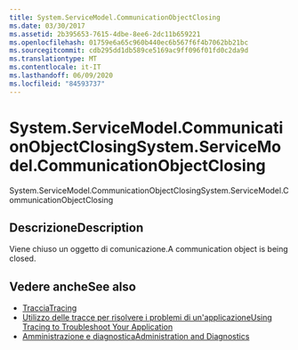 ```yaml
---
title: System.ServiceModel.CommunicationObjectClosing
ms.date: 03/30/2017
ms.assetid: 2b395653-7615-4dbe-8ee6-2dc11b659221
ms.openlocfilehash: 01759e6a65c960b440ec6b567f6f4b7062bb21bc
ms.sourcegitcommit: cdb295dd1db589ce5169ac9ff096f01fd0c2da9d
ms.translationtype: MT
ms.contentlocale: it-IT
ms.lasthandoff: 06/09/2020
ms.locfileid: "84593737"
---
```

# <a name="systemservicemodelcommunicationobjectclosing"></a><span data-ttu-id="841ab-102">System.ServiceModel.CommunicationObjectClosing</span><span class="sxs-lookup"><span data-stu-id="841ab-102">System.ServiceModel.CommunicationObjectClosing</span></span>
<span data-ttu-id="841ab-103">System.ServiceModel.CommunicationObjectClosing</span><span class="sxs-lookup"><span data-stu-id="841ab-103">System.ServiceModel.CommunicationObjectClosing</span></span>  
  
## <a name="description"></a><span data-ttu-id="841ab-104">Descrizione</span><span class="sxs-lookup"><span data-stu-id="841ab-104">Description</span></span>  
 <span data-ttu-id="841ab-105">Viene chiuso un oggetto di comunicazione.</span><span class="sxs-lookup"><span data-stu-id="841ab-105">A communication object is being closed.</span></span>  
  
## <a name="see-also"></a><span data-ttu-id="841ab-106">Vedere anche</span><span class="sxs-lookup"><span data-stu-id="841ab-106">See also</span></span>

- [<span data-ttu-id="841ab-107">Traccia</span><span class="sxs-lookup"><span data-stu-id="841ab-107">Tracing</span></span>](index.md)
- [<span data-ttu-id="841ab-108">Utilizzo delle tracce per risolvere i problemi di un'applicazione</span><span class="sxs-lookup"><span data-stu-id="841ab-108">Using Tracing to Troubleshoot Your Application</span></span>](using-tracing-to-troubleshoot-your-application.md)
- [<span data-ttu-id="841ab-109">Amministrazione e diagnostica</span><span class="sxs-lookup"><span data-stu-id="841ab-109">Administration and Diagnostics</span></span>](../index.md)
